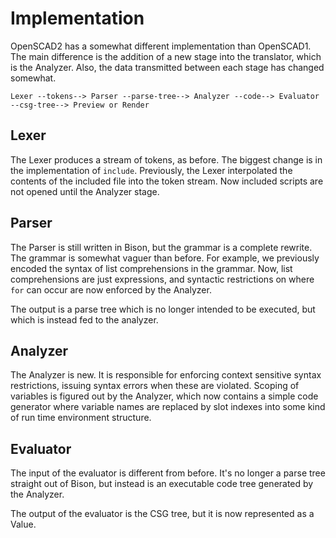 # Implementation

OpenSCAD2 has a somewhat different implementation than OpenSCAD1.
The main difference is the addition of a new stage into the translator,
which is the Analyzer. Also, the data transmitted between each stage has
changed somewhat.
```
Lexer --tokens--> Parser --parse-tree--> Analyzer --code--> Evaluator --csg-tree--> Preview or Render
```

## Lexer
The Lexer produces a stream of tokens, as before.
The biggest change is in the implementation of `include`.
Previously, the Lexer interpolated the contents of the included file
into the token stream. Now included scripts are not opened until the Analyzer stage.

## Parser
The Parser is still written in Bison, but the grammar is a complete rewrite.
The grammar is somewhat vaguer than before. For example, we previously encoded
the syntax of list comprehensions in the grammar. Now, list comprehensions are just
expressions, and syntactic restrictions on where `for` can occur are now enforced
by the Analyzer.

The output is a parse tree which is no longer intended to be executed, but which
is instead fed to the analyzer.

## Analyzer
The Analyzer is new.
It is responsible for enforcing context sensitive syntax restrictions,
issuing syntax errors when these are violated. Scoping of variables is
figured out by the Analyzer, which now contains a simple code generator
where variable names are replaced by slot indexes into some kind of run
time environment structure.

## Evaluator
The input of the evaluator is different from before.
It's no longer a parse tree straight out of Bison,
but instead is an executable code tree generated by the Analyzer.

The output of the evaluator is the CSG tree, but it
is now represented as a Value.
